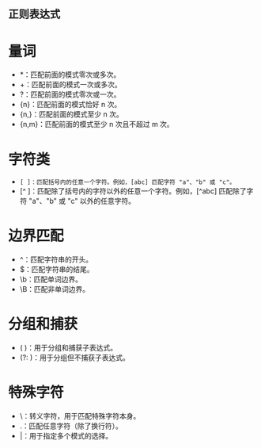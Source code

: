 正则表达式
-

# 量词
* *：匹配前面的模式零次或多次。
* +：匹配前面的模式一次或多次。
* ?：匹配前面的模式零次或一次。
* {n}：匹配前面的模式恰好 n 次。
* {n,}：匹配前面的模式至少 n 次。
* {n,m}：匹配前面的模式至少 n 次且不超过 m 次。
# 字符类
*  `[ ]：匹配括号内的任意一个字符。例如，[abc] 匹配字符 "a"、"b" 或 "c"。`
* [^ ]：匹配除了括号内的字符以外的任意一个字符。例如，[^abc] 匹配除了字符 "a"、"b" 或 "c" 以外的任意字符。
# 边界匹配
* ^：匹配字符串的开头。
* $：匹配字符串的结尾。
* \b：匹配单词边界。
* \B：匹配非单词边界。
# 分组和捕获
* ( )：用于分组和捕获子表达式。
* (?: )：用于分组但不捕获子表达式。
# 特殊字符
* \：转义字符，用于匹配特殊字符本身。
* .：匹配任意字符（除了换行符）。
* |：用于指定多个模式的选择。